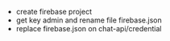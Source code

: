 - create firebase project
- get key admin and rename file firebase.json
- replace firebase.json on chat-api/credential

